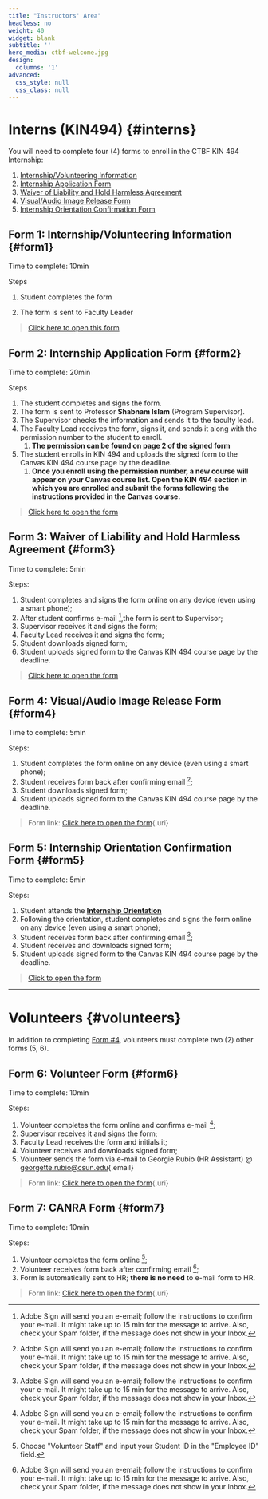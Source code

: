 ```yaml
---
title: "Instructors' Area"
headless: no
weight: 40
widget: blank
subtitle: ''
hero_media: ctbf-welcome.jpg
design:
  columns: '1'
advanced:
  css_style: null
  css_class: null
---
```


# Interns (KIN494) {#interns}

You will need to complete four (4) forms to enroll in the CTBF KIN 494 Internship:

1.  [Internship/Volunteering Information](#form1)
2.  [Internship Application Form](#form2)
3.  [Waiver of Liability and Hold Harmless Agreement](#form3)
4.  [Visual/Audio Image Release Form](#form4)
5.  [Internship Orientation Confirmation Form](#form5)

## Form 1: Internship/Volunteering Information {#form1}

Time to complete: 10min

Steps

1.  Student completes the form

2.  The form is sent to Faculty Leader

> [Click here to open this form](https://forms.office.com/r/8fNyCkZ8Ft)

## Form 2: Internship Application Form {#form2}

Time to complete: 20min

Steps

1.  The student completes and signs the form.
2.  The form is sent to Professor **Shabnam Islam** (Program Supervisor).
3.  The Supervisor checks the information and sends it to the faculty lead.
4.  The Faculty Lead receives the form, signs it, and sends it along with the permission number to the student to enroll.
    1.  **The permission can be found on page 2 of the signed form**
5.  The student enrolls in KIN 494 and uploads the signed form to the Canvas KIN 494 course page by the deadline.
    1.  **Once you enroll using the permission number, a new course will appear on your Canvas course list. Open the KIN 494 section in which you are enrolled and submit the forms following the instructions provided in the Canvas course.**

> [Click here to open the form](https://na1.documents.adobe.com/public/esignWidget?wid=CBFCIBAA3AAABLblqZhBr9_YVKAoz5ZvGWSvOD725C4dj2EVwR41AkP7GkqOzfXbUqm8bsimYt59h9La2IcU*)

## Form 3: Waiver of Liability and Hold Harmless Agreement {#form3}

Time to complete: 5min

Steps:

1.  Student completes and signs the form online on any device (even using a smart phone);
2.  After student confirms e-mail [^1],the form is sent to Supervisor;
3.  Supervisor receives it and signs the form;
4.  Faculty Lead receives it and signs the form;
5.  Student downloads signed form;
6.  Student uploads signed form to the Canvas KIN 494 course page by the deadline.

[^1]: Adobe Sign will send you an e-email; follow the instructions to confirm your e-mail. It might take up to 15 min for the message to arrive. Also, check your Spam folder, if the message does not show in your Inbox.

> [Click here to open the form](https://na1.documents.adobe.com/public/esignWidget?wid=CBFCIBAA3AAABLblqZhAH2CzlkKAa1NDyR5zvb4-Hk5E5lZHTt0TH2eAp3XmVmGX_YxRYA7ZbBkl7y-CntU0*)

## Form 4: Visual/Audio Image Release Form {#form4}

Time to complete: 5min

Steps:

1.  Student completes the form online on any device (even using a smart phone);
2.  Student receives form back after confirming email [^2];
3.  Student downloads signed form;
4.  Student uploads signed form to the Canvas KIN 494 course page by the deadline.

[^2]: Adobe Sign will send you an e-email; follow the instructions to confirm your e-mail. It might take up to 15 min for the message to arrive. Also, check your Spam folder, if the message does not show in your Inbox.

> Form link: [Click here to open the form](http://adobe.ly/368Zk4k){.uri}

## Form 5: Internship Orientation Confirmation Form {#form5}

Time to complete: 5min

Steps:

1.  Student attends the [**Internship Orientation**](https://canvas.csun.edu/courses/37918)
2.  Following the orientation, student completes and signs the form online on any device (even using a smart phone);
3.  Student receives form back after confirming email [^3];
4.  Student receives and downloads signed form;
5.  Student uploads signed form to the Canvas KIN 494 course page by the deadline.

[^3]: Adobe Sign will send you an e-email; follow the instructions to confirm your e-mail. It might take up to 15 min for the message to arrive. Also, check your Spam folder, if the message does not show in your Inbox.

> [Click to open the form](https://na1.documents.adobe.com/public/esignWidget?wid=CBFCIBAA3AAABLblqZhBGZr8_nLuQt5U29F1-FG5thTl7KSBulg05DhcL-JsMMT9OZKHFnwGKzM8i-8ELrMM*)

------------------------------------------------------------------------

# Volunteers {#volunteers}

In addition to completing [Form #4](#form4), volunteers must complete two (2) other forms (5, 6).

## Form 6: Volunteer Form {#form6}

Time to complete: 10min

Steps:

1.  Volunteer completes the form online and confirms e-mail [^4];
2.  Supervisor receives it and signs the form;
3.  Faculty Lead receives the form and initials it;
4.  Volunteer receives and downloads signed form;
5.  Volunteer sends the form via e-mail to Georgie Rubio (HR Assistant) \@ [georgette.rubio\@csun.edu](mailto:georgette.rubio@csun.edu){.email}

[^4]: Adobe Sign will send you an e-email; follow the instructions to confirm your e-mail. It might take up to 15 min for the message to arrive. Also, check your Spam folder, if the message does not show in your Inbox.

> Form link: [Click here to open the form](http://adobe.ly/3sWPFaD){.uri}

## Form 7: CANRA Form {#form7}

Time to complete: 10min

Steps:

1.  Volunteer completes the form online [^5];
2.  Volunteer receives form back after confirming email [^6];
3.  Form is automatically sent to HR; **there is no need** to e-mail form to HR.

[^5]: Choose "Volunteer Staff" and input your Student ID in the "Employee ID" field.

[^6]: Adobe Sign will send you an e-email; follow the instructions to confirm your e-mail. It might take up to 15 min for the message to arrive. Also, check your Spam folder, if the message does not show in your Inbox.

> Form link: [Click here to open the form](http://adobe.ly/36blFy1){.uri}
